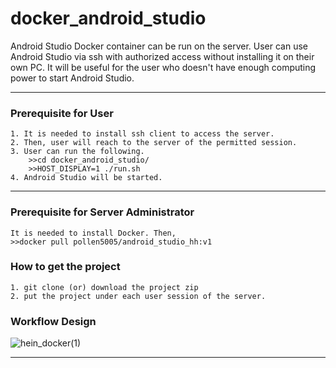 # docker_android_studio
Android Studio Docker container can be run on the server. User can use Android Studio via ssh with authorized access without installing it on their own PC.
It will be useful for the user who doesn't have enough computing power to start Android Studio.
___________________________________________________________________________________________________________________________________________________

### Prerequisite for User
```
1. It is needed to install ssh client to access the server.
2. Then, user will reach to the server of the permitted session.
3. User can run the following.
    >>cd docker_android_studio/
    >>HOST_DISPLAY=1 ./run.sh
4. Android Studio will be started.
```
___________________________________________________________________________________________________________________________________________________

### Prerequisite for Server Administrator
```
It is needed to install Docker. Then,
>>docker pull pollen5005/android_studio_hh:v1
```

### How to get the project
```
1. git clone (or) download the project zip 
2. put the project under each user session of the server.
```

### Workflow Design
![hein_docker(1)](https://user-images.githubusercontent.com/79504426/158392451-db89cbb2-b84f-4f67-a989-f54559a483b2.png)
___________________________________________________________________________________________________________________________________________________
